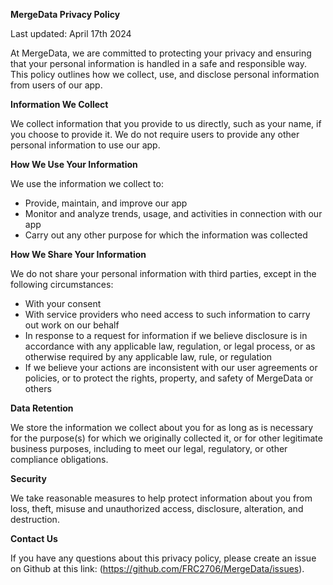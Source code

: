 **MergeData Privacy Policy**

Last updated: April 17th 2024

At MergeData, we are committed to protecting your privacy and ensuring that your personal information is handled in a safe and responsible way. This policy outlines how we collect, use, and disclose personal information from users of our app.

**Information We Collect**

We collect information that you provide to us directly, such as your name, if you choose to provide it. We do not require users to provide any other personal information to use our app.

**How We Use Your Information**

We use the information we collect to:

* Provide, maintain, and improve our app
* Monitor and analyze trends, usage, and activities in connection with our app
* Carry out any other purpose for which the information was collected

**How We Share Your Information**

We do not share your personal information with third parties, except in the following circumstances:

* With your consent
* With service providers who need access to such information to carry out work on our behalf
* In response to a request for information if we believe disclosure is in accordance with any applicable law, regulation, or legal process, or as otherwise required by any applicable law, rule, or regulation
* If we believe your actions are inconsistent with our user agreements or policies, or to protect the rights, property, and safety of MergeData or others

**Data Retention**

We store the information we collect about you for as long as is necessary for the purpose(s) for which we originally collected it, or for other legitimate business purposes, including to meet our legal, regulatory, or other compliance obligations.

**Security**

We take reasonable measures to help protect information about you from loss, theft, misuse and unauthorized access, disclosure, alteration, and destruction.

**Contact Us**

If you have any questions about this privacy policy, please create an issue on Github at this link: (https://github.com/FRC2706/MergeData/issues).
